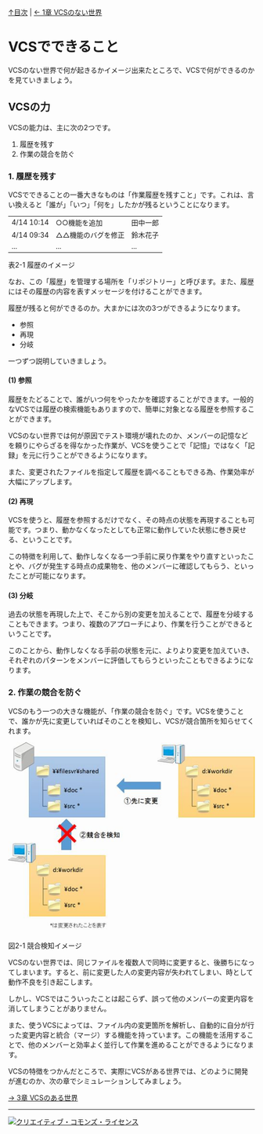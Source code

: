 [↑目次](readme.md "目次") | [← 1章 VCSのない世界](1.world-without-vcs.md "VCSのない世界")

# VCSでできること

VCSのない世界で何が起きるかイメージ出来たところで、VCSで何ができるのかを見ていきましょう。

## VCSの力

VCSの能力は、主に次の2つです。

1. 履歴を残す
1. 作業の競合を防ぐ

### 1. 履歴を残す

VCSでできることの一番大きなものは「作業履歴を残すこと」です。これは、言い換えると「誰が」「いつ」「何を」したかが残るということになります。

<table>
  <tr>
    <td>4/14 10:14</td>
    <td>○○機能を追加</td>
    <td>田中一郎</td>
  </tr>
  <tr>
    <td>4/14 09:34</td>
    <td>△△機能のバグを修正</td>
    <td>鈴木花子</td>
  </tr>
  <tr>
    <td>...</td>
    <td>...</td>
    <td>...</td>
  </tr>
</table>

表2-1 履歴のイメージ

なお、この「履歴」を管理する場所を「リポジトリー」と呼びます。また、履歴にはその履歴の内容を表すメッセージを付けることができます。

履歴が残ると何ができるのか。大まかには次の3つができるようになります。

- 参照
- 再現
- 分岐

一つずつ説明していきましょう。

#### (1) 参照

履歴をたどることで、誰がいつ何をやったかを確認することができます。一般的なVCSでは履歴の検索機能もありますので、簡単に対象となる履歴を参照することができます。

VCSのない世界では何が原因でテスト環境が壊れたのか、メンバーの記憶などを頼りにやらざるを得なかった作業が、VCSを使うことで「記憶」ではなく「記録」を元に行うことができるようになります。

また、変更されたファイルを指定して履歴を調べることもできる為、作業効率が大幅にアップします。

#### (2) 再現

VCSを使うと、履歴を参照するだけでなく、その時点の状態を再現することも可能です。つまり、動かなくなったとしても正常に動作していた状態に巻き戻せる、ということです。

この特徴を利用して、動作しなくなる一つ手前に戻り作業をやり直すといったことや、バグが発生する時点の成果物を、他のメンバーに確認してもらう、といったことが可能になります。

#### (3) 分岐

過去の状態を再現した上で、そこから別の変更を加えることで、履歴を分岐することもできます。つまり、複数のアプローチにより、作業を行うことができるということです。

このことから、動作しなくなる手前の状態を元に、よりより変更を加えていき、それぞれのパターンをメンバーに評価してもらうといったこともできるようになります。

### 2. 作業の競合を防ぐ

VCSのもう一つの大きな機能が、「作業の競合を防ぐ」です。VCSを使うことで、誰かが先に変更していればそのことを検知し、VCSが競合箇所を知らせてくれます。

![競合検知イメージ](images/chapter-2-1.jpg)

図2-1 競合検知イメージ

VCSのない世界では、同じファイルを複数人で同時に変更すると、後勝ちになってしまいます。すると、前に変更した人の変更内容が失われてしまい、時として動作不良を引き起こします。

しかし、VCSではこういったことは起こらず、誤って他のメンバーの変更内容を消してしまうことがありません。

また、使うVCSによっては、ファイル内の変更箇所を解析し、自動的に自分が行った変更内容と統合（マージ）する機能を持っています。この機能を活用することで、他のメンバーと効率よく並行して作業を進めることができるようになります。

VCSの特徴をつかんだところで、実際にVCSがある世界では、どのように開発が進むのか、次の章でシミュレーションしてみましょう。

[→ 3章 VCSのある世界](3.world-with-vcs.md "VCSのある世界")

----------

<a rel="license" href="http://creativecommons.org/licenses/by-sa/3.0/deed.ja"><img alt="クリエイティブ・コモンズ・ライセンス" style="border-width:0" src="http://i.creativecommons.org/l/by-sa/3.0/88x31.png" /></a>